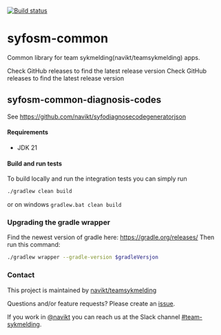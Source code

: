 [![Build status](https://github.com/navikt/syfosm-common/workflows/Publish%20artifacts/badge.svg)](https://github.com/navikt/syfosm-common/workflows/Publish%20artifacts/badge.svg)

# syfosm-common
Common library for team sykmelding(navikt/teamsykmelding) apps. 

Check GitHub releases to find the latest release version Check GitHub releases to find the latest release version

## syfosm-common-diagnosis-codes
See https://github.com/navikt/syfodiagnosecodegeneratorjson

#### Requirements

* JDK 21

#### Build and run tests
To build locally and run the integration tests you can simply run 
``` bash
./gradlew clean build
``` 
or on windows
`gradlew.bat clean build`

### Upgrading the gradle wrapper
Find the newest version of gradle here: https://gradle.org/releases/ Then run this command:

``` bash
./gradlew wrapper --gradle-version $gradleVersjon
```

### Contact

This project is maintained by [navikt/teamsykmelding](CODEOWNERS)

Questions and/or feature requests? Please create an [issue](https://github.com/navikt/syfosm-common/issues).

If you work in [@navikt](https://github.com/navikt) you can reach us at the Slack
channel [#team-sykmelding](https://nav-it.slack.com/archives/CMA3XV997).
